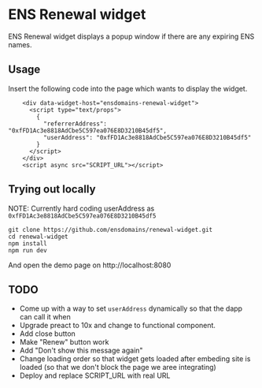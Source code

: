 # ENS Renewal widget

ENS Renewal widget displays a popup window if there are any expiring ENS names.

## Usage

Insert the following code into the page which wants to display the widget.

```
    <div data-widget-host="ensdomains-renewal-widget">
      <script type="text/props">
        {
          "referrerAddress": "0xfFD1Ac3e8818AdCbe5C597ea076E8D3210B45df5",
          "userAddress": "0xfFD1Ac3e8818AdCbe5C597ea076E8D3210B45df5"
        }
      </script>
    </div>
    <script async src="SCRIPT_URL"></script>
```

## Trying out locally

NOTE: Currently hard coding userAddress as `0xfFD1Ac3e8818AdCbe5C597ea076E8D3210B45df5`

```
git clone https://github.com/ensdomains/renewal-widget.git
cd renewal-widget
npm install
npm run dev
```

And open the demo page on http://localhost:8080

## TODO

- Come up with a way to set `userAddress` dynamically so that the dapp can call it when
- Upgrade preact to 10x and change to functional component.
- Add close button
- Make "Renew" button work
- Add "Don't show this message again"
- Change loading order so that widget gets loaded after embeding site is loaded (so that we don't block the page we aree integrating)
- Deploy and replace SCRIPT_URL with real URL
